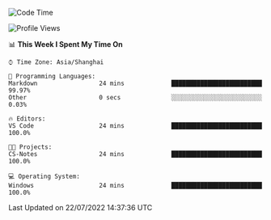 <!--START_SECTION:waka-->
![Code Time](http://img.shields.io/badge/Code%20Time-157%20hrs%2032%20mins-blue)

![Profile Views](http://img.shields.io/badge/Profile%20Views-3-blue)

📊 **This Week I Spent My Time On** 

```text
⌚︎ Time Zone: Asia/Shanghai

💬 Programming Languages: 
Markdown                 24 mins             █████████████████████████   99.97% 
Other                    0 secs              ░░░░░░░░░░░░░░░░░░░░░░░░░   0.03%

🔥 Editors: 
VS Code                  24 mins             █████████████████████████   100.0%

🐱‍💻 Projects: 
CS-Notes                 24 mins             █████████████████████████   100.0%

💻 Operating System: 
Windows                  24 mins             █████████████████████████   100.0%

```


 Last Updated on 22/07/2022 14:37:36 UTC
<!--END_SECTION:waka-->